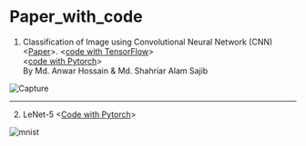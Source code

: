 # Paper_with_code


1. Classification of Image using Convolutional Neural Network (CNN) <[Paper](https://github.com/Elman295/Paper_with_code/blob/main/2-Classification-of-Image-using-Convolutional.pdf)>.  <[code with TensorFlow](https://github.com/Elman295/Paper_with_code/blob/main/Classification_of_Image_using_Convolutional_Neural_Network_(CNN).ipynb)> <br/> <[code with Pytorch](https://github.com/Elman295/Paper_with_code/blob/main/Classification_of_Image_using_Convolutional_Neural_Network_(CNN)_Pytorch.ipynb)><br/>
 By Md. Anwar Hossain & Md. Shahriar Alam Sajib <br/>
 
 ![Capture](https://user-images.githubusercontent.com/77393687/225598930-9a08ac8a-1700-4542-9fb2-2019b296c3e1.PNG) <br/>
 
 
 ---
 
 2. LeNet-5 <[Code with Pytorch](https://github.com/Elman295/Paper_with_code/blob/main/LeNet_5_Pytorch.ipynb)> <br/>

![mnist](https://user-images.githubusercontent.com/77393687/225910659-64b38b63-2898-42b7-958c-c0728839514a.png)

 

